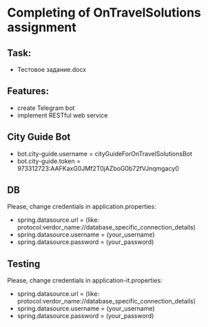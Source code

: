 # Completing of OnTravelSolutions assignment

## Task:
* Тестовое задание.docx

## Features:
* create Telegram bot
* implement RESTful web service


## City Guide Bot
* bot.city-guide.username = cityGuideForOnTravelSolutionsBot
* bot.city-guide.token = 973312723:AAFKaxG0JMf2T0jAZboG0b72fVJnqmgacy0

## DB
Please, change credentials in application.properties:
* spring.datasource.url = (like: protocol:verdor_name://database_specific_connection_details)
* spring.datasource.username = (your_username)
* spring.datasource.password = (your_password)

## Testing
Please, change credentials in application-it.properties:
* spring.datasource.url = (like: protocol:verdor_name://database_specific_connection_details)
* spring.datasource.username = (your_username)
* spring.datasource.password = (your_password)
